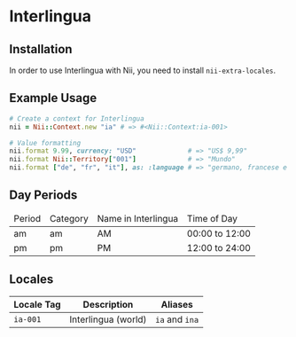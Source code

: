 <!-- This file has been generated. Source: src/docs/languages/_template.md.erb -->

# Interlingua

## Installation

In order to use Interlingua with Nii, you need to install `nii-extra-locales`.

## Example Usage

``` ruby
# Create a context for Interlingua
nii = Nii::Context.new "ia" # => #<Nii::Context:ia-001>

# Value formatting
nii.format 9.99, currency: "USD"             # => "US$ 9,99"
nii.format Nii::Territory["001"]             # => "Mundo"
nii.format ["de", "fr", "it"], as: :language # => "germano, francese e italiano"
```

## Day Periods


<table>
  <thead>
    <tr>
      <td>Period</td>
      <td>Category</td>
      <td>Name in Interlingua</td>
      <td>Time of Day</td>
    </tr>
  </thead>
  <tbody>
    <tr>
      <td>am</td>
      <td>am</td>
      <td>AM</td>
      <td>00:00 to 12:00</td>
    </tr>
    <tr>
      <td>pm</td>
      <td>pm</td>
      <td>PM</td>
      <td>12:00 to 24:00</td>
    </tr>
  </tbody>
</table>



## Locales

<table>
  <thead>
    <tr>
      <th>Locale Tag</th>
      <th>Description</th>
      <th>Aliases</th>
    </tr>
  </thead>
  <tbody>
    <tr>
      <td><code>ia-001</code></td>
      <td>Interlingua (world)</td>
      <td><code>ia</code> and <code>ina</code></td>
    </tr>
  </tbody>
</table>

